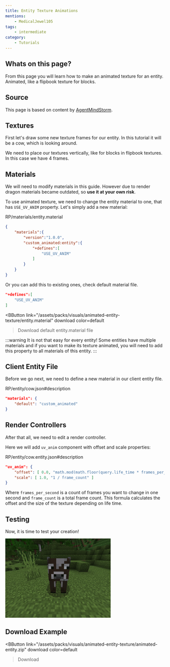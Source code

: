 ```yaml
---
title: Entity Texture Animations
mentions:
    - MedicalJewel105
tags:
    - intermediate
category:
    - Tutorials
---
```


## Whats on this page?

From this page you will learn how to make an animated texture for an entity. Animated, like a flipbook texture for blocks.

## Source

This page is based on content by [AgentMindStorm](https://www.youtube.com/channel/UC-ljddYkFdTQl-MVEaVvbuQ).

<YouTubeEmbed 
    id="F6e-w1rCEi4" 
/>

## Textures

First let's draw some new texture frames for our entity. In this tutorial it will be a cow, which is looking around.

<WikiImage
	src="/assets/images/visuals/animated-entity-texture/cow.png"
	alt="cow"
	pixelated="false"
	width=180
/>

We need to place our textures vertically, like for blocks in flipbook textures.
In this case we have 4 frames.

## Materials

We will need to modify materials in this guide. However due to render dragon materials became outdated, so **use it at your own risk**.

To use animated texture, we need to change the entity material to one, that has `USE_UV_ANIM` property.
Let's simply add a new material:

<CodeHeader>RP/materials/entity.material</CodeHeader>

```json
{
    "materials":{
        "version":"1.0.0",
        "custom_animated:entity":{
            "+defines":[
                "USE_UV_ANIM"
            ]
        }
    }
}
```

Or you can add this to existing ones, check default material file.

<CodeHeader></CodeHeader>

```json
"+defines":[
    "USE_UV_ANIM"
]
```

<BButton
    link="/assets/packs/visuals/animated-entity-texture/entity.material" download
    color=default
>Download default entity.material file</BButton>

:::warning
It is not that easy for every entity!
Some entities have multiple materials and if you want to make its texture animated, you will need to add this property to all materials of this entity.
:::

## Client Entity File

Before we go next, we need to define a new material in our client entity file.

<CodeHeader>RP/entity/cow.json#description</CodeHeader>

```json
"materials": {
	"default": "custom_animated"
}
```

## Render Controllers

After that all, we need to edit a render controller.

Here we will add `uv_anim` component with offset and scale properties:

<CodeHeader>RP/entity/cow.entity.json#description</CodeHeader>

```json
"uv_anim": {
    "offset": [ 0.0, "math.mod(math.floor(query.life_time * frames_per_second),frame_count) / frame_count" ],
    "scale": [ 1.0, "1 / frame_count" ]
}
```

Where `frames_per_second` is a count of frames you want to change in one second and `frame_count` is a total frame count.
This formula calculates the offset and the size of the texture depending on life time.

## Testing

Now, it is time to test your creation!

![](/assets/images/visuals/animated-entity-texture/result.gif)

## Download Example

<BButton
    link="/assets/packs/visuals/animated-entity-texture/animated-entity.zip" download
    color=default
>Download</BButton>
